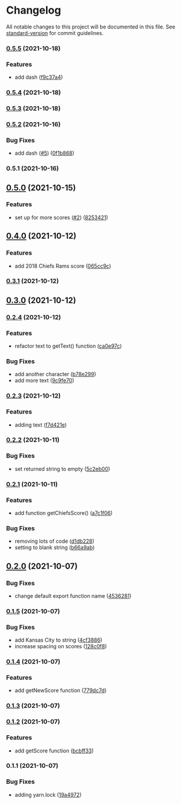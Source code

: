 # Changelog

All notable changes to this project will be documented in this file. See [standard-version](https://github.com/conventional-changelog/standard-version) for commit guidelines.

### [0.5.5](https://github.com/drawlings-kareo/test-package-go-chiefs/compare/@drawlings-kareo/test-package-go-chiefs@0.5.4...@drawlings-kareo/test-package-go-chiefs@0.5.5) (2021-10-18)


### Features

* add dash ([f9c37a4](https://github.com/drawlings-kareo/test-package-go-chiefs/commit/f9c37a47d40332be27e38c1a1979f06a3114d37e))

### [0.5.4](https://github.com/drawlings-kareo/test-package-go-chiefs/compare/@drawlings-kareo/test-package-go-chiefs@0.5.3...@drawlings-kareo/test-package-go-chiefs@0.5.4) (2021-10-18)

### [0.5.3](https://github.com/drawlings-kareo/test-package-go-chiefs/compare/@drawlings-kareo/test-package-go-chiefs@0.5.3...@drawlings-kareo/test-package-go-chiefs@0.5.3) (2021-10-18)

### [0.5.2](https://github.com/drawlings-kareo/test-package-go-chiefs/compare/@drawlings-kareo/test-package-go-chiefs@0.5.1...@drawlings-kareo/test-package-go-chiefs@0.5.2) (2021-10-16)

### Bug Fixes

- add dash ([#5](https://github.com/drawlings-kareo/test-package-go-chiefs/issues/5)) ([0f1b868](https://github.com/drawlings-kareo/test-package-go-chiefs/commit/0f1b8681aa17f8d58751852acafb1bd7b48d44e6))

### 0.5.1 (2021-10-16)

## [0.5.0](https://github.com/drawlings-kareo/test-package-go-chiefs/compare/v0.4.0...v0.5.0) (2021-10-15)

### Features

- set up for more scores ([#2](https://github.com/drawlings-kareo/test-package-go-chiefs/issues/2)) ([8253421](https://github.com/drawlings-kareo/test-package-go-chiefs/commit/8253421f9097a83a5882d7ac275cf9a9152f17dd))

## [0.4.0](https://github.com/drawlings-kareo/test-package-go-chiefs/compare/v0.3.1...v0.4.0) (2021-10-12)

### Features

- add 2018 Chiefs Rams score ([065cc9c](https://github.com/drawlings-kareo/test-package-go-chiefs/commit/065cc9c52f4bfbd8e8f7a6df4ff5784e5fd78168))

### [0.3.1](https://github.com/drawlings-kareo/test-package-go-chiefs/compare/v0.3.0...v0.3.1) (2021-10-12)

## [0.3.0](https://github.com/drawlings-kareo/test-package-go-chiefs/compare/v0.2.4...v0.3.0) (2021-10-12)

### [0.2.4](https://github.com/drawlings-kareo/test-package-go-chiefs/compare/v0.2.3...v0.2.4) (2021-10-12)

### Features

- refactor text to getText() function ([ca0e97c](https://github.com/drawlings-kareo/test-package-go-chiefs/commit/ca0e97cdf28a40abab8f360f1b883e269175122e))

### Bug Fixes

- add another character ([b78e299](https://github.com/drawlings-kareo/test-package-go-chiefs/commit/b78e299daadd7188f0ccc759219f042738a19a68))
- add more text ([9c9fe70](https://github.com/drawlings-kareo/test-package-go-chiefs/commit/9c9fe706cb3cc5be2bcb8ce98ad6b1398fe0bb9b))

### [0.2.3](https://github.com/drawlings-kareo/test-package-go-chiefs/compare/v0.2.2...v0.2.3) (2021-10-12)

### Features

- adding text ([f7d421e](https://github.com/drawlings-kareo/test-package-go-chiefs/commit/f7d421e6ee25e26eee67bf2b326977c3a2ab2c27))

### [0.2.2](https://github.com/drawlings-kareo/test-package-go-chiefs/compare/v0.2.1...v0.2.2) (2021-10-11)

### Bug Fixes

- set returned string to empty ([5c2eb00](https://github.com/drawlings-kareo/test-package-go-chiefs/commit/5c2eb0056cdb196201d9fd7b57cf69b3f74766d9))

### [0.2.1](https://github.com/drawlings-kareo/test-package-go-chiefs/compare/v0.2.0...v0.2.1) (2021-10-11)

### Features

- add function getChiefsScore() ([a7c1f06](https://github.com/drawlings-kareo/test-package-go-chiefs/commit/a7c1f06d52dcf6137d493d6ad7c08202b130fe30))

### Bug Fixes

- removing lots of code ([d1db228](https://github.com/drawlings-kareo/test-package-go-chiefs/commit/d1db228bb05531cdc66cf597e120120f7fdab064))
- setting to blank string ([b66a9ab](https://github.com/drawlings-kareo/test-package-go-chiefs/commit/b66a9ab342baa7ffeac463a37e87f537d667bb64))

## [0.2.0](https://github.com/drawlings-kareo/test-package-go-chiefs/compare/v0.1.5...v0.2.0) (2021-10-07)

### Bug Fixes

- change default export function name ([4536281](https://github.com/drawlings-kareo/test-package-go-chiefs/commit/453628182504181dc1856e08d79bbc3d75b40015))

### [0.1.5](https://github.com/drawlings-kareo/test-package-go-chiefs/compare/v0.1.4...v0.1.5) (2021-10-07)

### Bug Fixes

- add Kansas City to string ([4cf3886](https://github.com/drawlings-kareo/test-package-go-chiefs/commit/4cf38862abec9f0e5ca2cb5e77e806ed43d96c47))
- increase spacing on scores ([128c0f8](https://github.com/drawlings-kareo/test-package-go-chiefs/commit/128c0f8661dac1d5f942c593853e91d795619bfd))

### [0.1.4](https://github.com/drawlings-kareo/test-package-go-chiefs/compare/v0.1.3...v0.1.4) (2021-10-07)

### Features

- add getNewScore function ([779dc7d](https://github.com/drawlings-kareo/test-package-go-chiefs/commit/779dc7d5280d2015678a1ba1000b84b1fd88751d))

### [0.1.3](https://github.com/drawlings-kareo/test-package-go-chiefs/compare/v0.1.2...v0.1.3) (2021-10-07)

### [0.1.2](https://github.com/drawlings-kareo/test-package-go-chiefs/compare/v0.1.1...v0.1.2) (2021-10-07)

### Features

- add getScore function ([bcbff33](https://github.com/drawlings-kareo/test-package-go-chiefs/commit/bcbff33d125689761f0689dd89a7d40ea14bd857))

### 0.1.1 (2021-10-07)

### Bug Fixes

- adding yarn.lock ([19a4972](https://github.com/drawlings-kareo/test-package-go-chiefs/commit/19a49728692054928ef834cc6b2fbb42353f3dfe))
